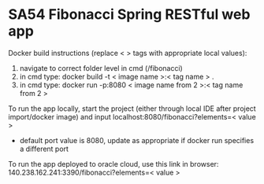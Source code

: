 # SA54 Fibonacci Spring RESTful web app

Docker build instructions (replace < > tags with appropriate local values):
1. navigate to correct folder level in cmd (<base folder>/fibonacci)
2. in cmd type: docker build -t < image name >:< tag name > .
3. in cmd type: docker run -p<available port on machine>:8080 < image name from 2 >:< tag name from 2 >

To run the app locally, start the project (either through local IDE after project import/docker image) and input localhost:8080/fibonacci?elements=< value >
- default port value is 8080, update as appropriate if docker run specifies a different port
  
To run the app deployed to oracle cloud, use this link in browser: 140.238.162.241:3390/fibonacci?elements=< value >
